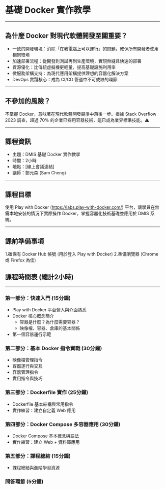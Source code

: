 # 基礎 Docker 實作教學

---

## 為什麼 Docker 對現代軟體開發至關重要？

- 一致的開發環境：消除「在我電腦上可以運行」的問題，確保所有開發者使用相同環境
- 加速部署流程：從開發到測試再到生產環境，實現無縫且快速的部署
- 資源優化：比傳統虛擬機更輕量，提高基礎設施利用率
- 微服務架構支持：為現代應用架構提供理想的容器化解決方案
- DevOps 實踐核心：成為 CI/CD 管道中不可或缺的環節

---

## 不參加的風險？

不掌握 Docker，意味著在現代軟體開發競爭中落後一步。根據 Stack Overflow 2023 調查，超過 70% 的企業已採用容器技術，這已成為業界標準技能。⚠️

---

## 課程資訊

- 主題：DMIS 基礎 Docker 實作教學
- 時間：2小時
- 地點：[線上會議連結]
- 講師：鄭元森 (Sam Cheng)

---

## 課程目標

使用 Play with Docker (https://labs.play-with-docker.com/) 平台，讓學員在無需本地安裝的情況下實際操作 Docker，掌握容器化技術基礎並應用於 DMIS 系統。

---

## 課前準備事項

1.確保有 Docker Hub 帳號 (用於登入 Play with Docker)
2.準備瀏覽器 (Chrome 或 Firefox 為佳)

## 課程時間表 (總計2小時)

---

### 第一部分：快速入門 (15分鐘)

- Play with Docker 平台登入與介面熟悉
- Docker 核心概念簡介
  - 容器是什麼？為什麼需要容器？
  - 映像檔、容器、倉庫的基本關係
- 第一個容器運行示範

### 第二部分：基本 Docker 指令實戰 (30分鐘)

- 映像檔管理指令
- 容器運行與交互
- 容器管理指令
- 實用指令與技巧

### 第三部分：Dockerfile 實作 (25分鐘)

- Dockerfile 基本結構與常用指令
- 實作練習：建立自定義 Web 應用

### 第四部分：Docker Compose 多容器應用 (30分鐘)

- Docker Compose 基本概念與語法
- 實作練習：建立 Web + 資料庫應用

### 第五部分：課程總結 (15分鐘)

- 課程總結與進階學習資源

### 問答環節 (5分鐘)